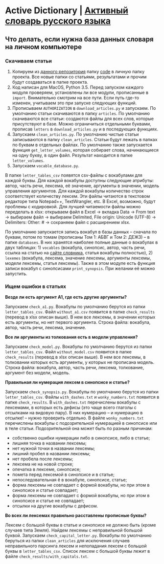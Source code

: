 # Active Dictionary | [Активный словарь русского языка](http://www.ruslang.ru/active_2014)
## Что делать, если нужна база данных словаря на личном компьютере
### Скачиваем статьи
1. Копируем из [данного репозитория](https://github.com/sweeterr/active_dictionary) папку [code](https://github.com/sweeterr/active_dictionary/tree/master/code) в личную папку проекта. Все новые папки со статьями, результатами и прочим будут создаваться в папке проекта.
2. Код написан для MacOS, Python 3.5. Перед запуском каждого модуля проверяем, установлены ли все модули, прописанные в `import`. Внимательно смотрим на все пути. Если путь где-то изменен, учитываем это при запуске следующих функций.
3. Прописываем `AUTHORIZATION` в `download_articles.py` и запускаем. По умолчанию статьи скачиваются в папку `articles`. По умолчанию скачиваются все статьи: создаются файлы для всех слов, которые присутствуют в базе. Можно ограничиться отдельными буквами, прописав `letters` в `download_articles.py` и в последующих функциях.
4. Запускаем `clean_articles.py`. По умолчанию чистые статьи записываются в папку `clean_articles`. Статьи будут лежать в папках по буквам в отдельных файлах. По умолчанию также запускается функция `get_letter_volumes`, которая собирает слова, начинающиеся на одну букву, в один файл. Результат находится в папке `letter_volumes`.
5. Запускаем `vocable_database.py`.

В папке `letter_tables_csv` появятся csv-файлы с вокабулами для каждой буквы. Для каждой вокабулы доступны следующие атрибуты: автор, часть речи, лексема, её значение, аргументы в значении, модель управления аргументов. Для каждой вокабулы количество строк соответствует количеству лексем. Эти файлы читаются в текстовом редакторе типа Notepad++, TextWrangler, etc. В Excel, возможно, будут проблемы с кодировкой. Для лучшей читаемости файлы можно переделать в xlsx: открываем файл в Excel → вкладка Data → From text → выбираем файл → выбираем Delimited, File origin: Unicode (UTF-8) → Delimiters: Other: # → сохраняем файл с расширением xlsx.

По умолчанию запускается запись вокабул в базы данных – сначала по буквам, потом по томам (прописаны Том 1: АБВГ и Том 2: ДЕЖЗ) – в папке `databases`. В них хранятся наиболее полные данные о вокабулах в двух таблицах: 1) `vocables` (вокабула, синопсис, автор, часть речи, ссылка на статью на [сайте словника](http://sem.ruslang.ru/slovnik.php), статья вокабулы полностью), 2) `lexemes` (вокабула, лексема, значение лексемы, аргументы лексемы, модели лексемы, статья лексемы).
Также в этом модуле есть функция записи вокабул с синопсисами `print_synopsis`. При желании её можно запустить.

### Ищем ошибки в статьях
**Везде ли есть аргумент A1, где есть другие аргументы?**

Запускаем `check_a1.py`. Вокабулы по умолчанию берутся из папки `letter_tables_csv`. Файл `without_a1.csv` появится в папке `check_results` (перевод в xlsx описан выше). В нем все лексемы, в значении которых есть аргументы, но нет первого аргумента. Строка файла: вокабула, автор, часть речи, лексема, значение.

**Все ли аргументы из толкования есть в модели управления?**

Запускаем `check_model.py`. Вокабулы по умолчанию берутся из папки `letter_tables_csv`. Файл `without_model.csv` появится в папке `check_results` (перевод в xlsx описан выше). В нем все лексемы, в толковании которых есть аргументы, у которых не прописана модель. Строка файла: вокабула, автор, часть речи, лексема, толкование, аргумент без модели, модель.

**Правильная ли нумерация лексем в синопсисе и статье?**

Запускаем `check_synopsis.py`. Вокабулы по умолчанию берутся из папки `letter_tables_csv`. Файлы `with_dashes.txt` и `wonky_numbers.txt` появится в папке `check_results`. В `with_dashes.txt` перечислены вокабулы с лексемами, в которых есть дефисы (это чаще всего глаголы с отсылками на видовую пару). В них нумерацию – и нумерацию в отсылке! – нужно проверить отдельно. В файле `wonky_numbers.txt` перечислены вокабулы с подозрительной нумерацией в синопсисе или в теле статьи. Подозрительной она может быть по разным причинам:
- собственно ошибки нумерации либо в синопсисе, либо в статье; 
- лишняя точка в названии лексемы;
- нет нужной точки в названии лексемы; 
- лишний пробел в названии лексемы;
- нет пробела после лексемы;
- лексема не на новой строке;
- опечатка в лексеме, синопсисе; 
- помета перед лексемой в синопсисе и в статье;
- непоследовательная ё в вокабуле, синопсисе, статье;
- форма лексемы не совпадает с формой вокабулы, но при этом в синопсисе и статье совпадает;
- форма лексемы не совпадает с формой вокабулы, но при этом в синопсисе и статье не совпадает;
- отсылки на другие вокабулы с дефисом.

**Во всех ли лексемах правильно расставлены прописные буквы?**

Лексем с большой буквы в статье и синопсисе не должно быть (кроме случаев типа Земля). Найдем лексемы с неправильной большой буквой.
Запускаем `check_capital_letter.py`. Вокабулы по умолчанию беруться из папки `clean_articles` для исключения случаев неправильного парсинга лексем и непопадания лексем с большой буквы в `letter_tables_csv`. Список лексем с большой буквы лежит в файле `check_results/with_capitals.txt`.

